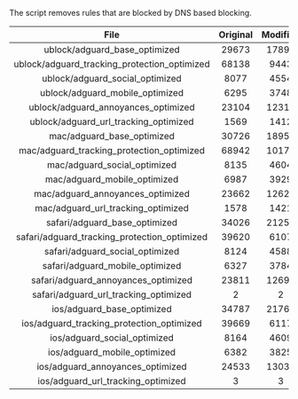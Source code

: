 The script removes rules that are blocked by DNS based blocking.


| File | Original | Modified |
|:----:|:-----:|:-----:|
| ublock/adguard_base_optimized | 29673 | 17893 |
| ublock/adguard_tracking_protection_optimized | 68138 | 9443 |
| ublock/adguard_social_optimized | 8077 | 4554 |
| ublock/adguard_mobile_optimized | 6295 | 3748 |
| ublock/adguard_annoyances_optimized | 23104 | 12316 |
| ublock/adguard_url_tracking_optimized | 1569 | 1412 |
| mac/adguard_base_optimized | 30726 | 18956 |
| mac/adguard_tracking_protection_optimized | 68942 | 10178 |
| mac/adguard_social_optimized | 8135 | 4604 |
| mac/adguard_mobile_optimized | 6987 | 3929 |
| mac/adguard_annoyances_optimized | 23662 | 12627 |
| mac/adguard_url_tracking_optimized | 1578 | 1421 |
| safari/adguard_base_optimized | 34026 | 21253 |
| safari/adguard_tracking_protection_optimized | 39620 | 6107 |
| safari/adguard_social_optimized | 8124 | 4588 |
| safari/adguard_mobile_optimized | 6327 | 3784 |
| safari/adguard_annoyances_optimized | 23811 | 12696 |
| safari/adguard_url_tracking_optimized | 2 | 2 |
| ios/adguard_base_optimized | 34787 | 21765 |
| ios/adguard_tracking_protection_optimized | 39669 | 6117 |
| ios/adguard_social_optimized | 8164 | 4609 |
| ios/adguard_mobile_optimized | 6382 | 3825 |
| ios/adguard_annoyances_optimized | 24533 | 13035 |
| ios/adguard_url_tracking_optimized | 3 | 3 |